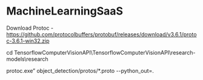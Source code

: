 # MachineLearningSaaS
Download Protoc - https://github.com/protocolbuffers/protobuf/releases/download/v3.6.1/protoc-3.6.1-win32.zip

cd TensorflowComputerVisionAPI\TensorflowComputerVisionAPI\research-models\research


protoc.exe” object_detection/protos/*.proto --python_out=.
